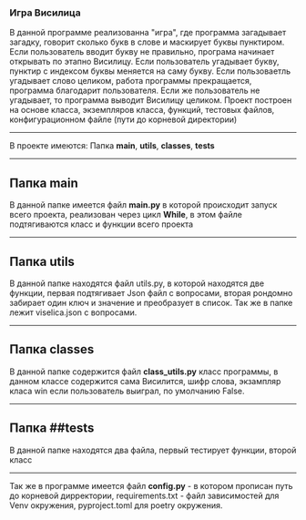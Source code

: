 ### Игра Висилица
В данной программе реализованна "игра", где программа загадывает загадку, говорит сколько букв в слове и маскирует буквы пунктиром.
Если пользователь вводит букву не правильно, програма начинает открывать по этапно Висилицу. Если пользователь угадывает букву, пунктир с индексом буквы меняется на саму букву. 
Если пользоваетль угадывает слово целиком, работа программы прекращается, программа благодарит пользователя. Если же пользователь не угадывает, то программа выводит Висилицу целиком.
Проект построен на основе класса, экземпляров класса, функций, тестовых файлов, конфигурационном файле (пути до корневой директории)
____________
В проекте имеются:
Папка **main**, **utils**, **classes**, **tests**
____________
 ## Папка **main** 
 В данной папке имеется файл **main.py** в которой происходит запуск всего проекта, реализован через цикл **While**, в этом файле подтягиваются класс и функции всего проекта
 ___________
 ## Папка **utils** 
 В данной папке находятся файл utils.py, в которой находятся две функции, первая подтягивает Json файл c вопросами, вторая рондомно забирает один ключ и значение и преобразует в список. Так же в папке лежит viselica.json с вопросами.
 ___________
 ## Папка **classes** 
 В данной папке содержится файл **class_utils.py** класс программы, в данном классе содержится сама Висилится, шифр слова, экзампляр класа win если пользователь выиграл, по умолчанию False.
 ___________
## Папка ##tests 
В данной папке находятся два файла, первый тестирует функции, второй класс

____________
Так же в программе имеется файл **config.py** - в котором прописан путь до корневой дирректории, requirements.txt - файл зависимостей для Venv окружения, pyproject.toml для poetry окружения. 
